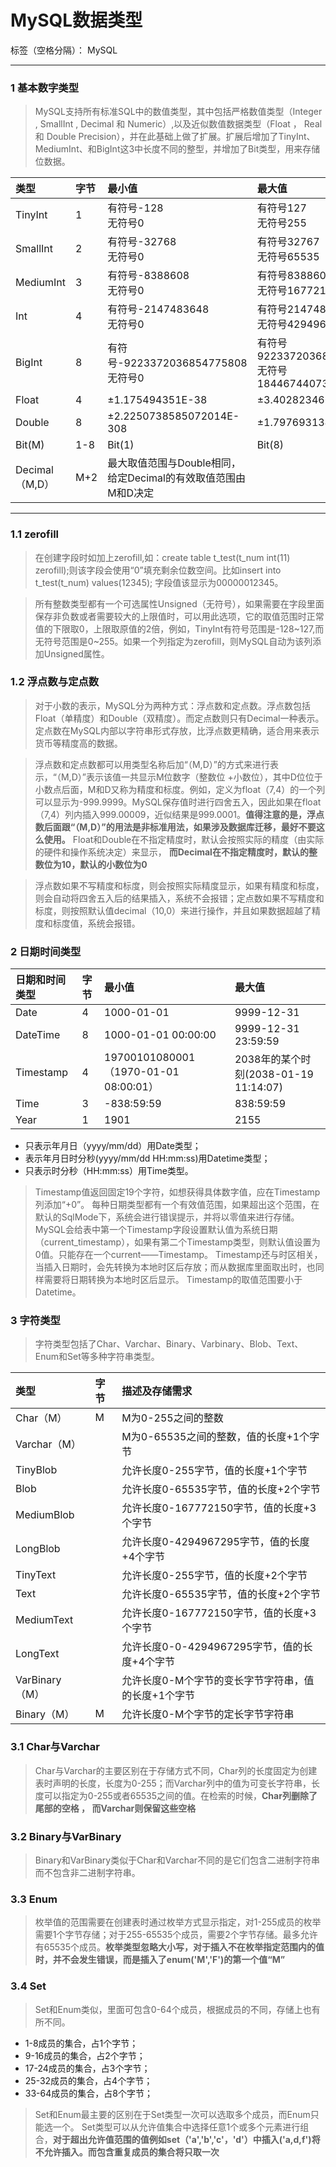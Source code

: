 # MySQL数据类型

标签（空格分隔）： MySQL

---

### 1 基本数字类型
> MySQL支持所有标准SQL中的数值类型，其中包括严格数值类型（Integer , SmallInt , Decimal 和 Numeric）,以及近似数值数据类型（Float ， Real 和 Double Precision），并在此基础上做了扩展。扩展后增加了TinyInt、MediumInt、和BigInt这3中长度不同的整型，并增加了Bit类型，用来存储位数据。


类型 | 字节 | 最小值 | 最大值 |
:--- | :---- | :---- | :----
TinyInt|1|有符号-128<br>无符号0|有符号127<br>无符号255
SmallInt|2|有符号-32768<br>无符号0|有符号32767<br>无符号65535
MediumInt|3|有符号-8388608<br>无符号0|有符号8388607<br>无符号1677215
Int|4|有符号-2147483648<br>无符号0|有符号2147483647<br>无符号4294967295
BigInt|8|有符号-9223372036854775808<br>无符号0|有符号9223372036854775807<br>无符号18446744073709551615
Float|4|±1.175494351E-38|±3.402823466E+38
Double|8|±2.2250738585072014E-308|±1.7976931348623157E+308
Bit(M)|1-8|Bit(1)|Bit(8)
Decimal（M,D）|M+2|最大取值范围与Double相同，给定Decimal的有效取值范围由M和D决定


----------


### 1.1 zerofill
>在创建字段时如加上zerofill,如：create table t_test(t_num int(11) zerofill);则该字段会使用“0”填充剩余位数空间。比如insert into t_test(t_num) values(12345);
字段值该显示为00000012345。

>所有整数类型都有一个可选属性Unsigned（无符号），如果需要在字段里面保存非负数或者需要较大的上限值时，可以用此选项，它的取值范围时正常值的下限取0，上限取原值的2倍，例如，TinyInt有符号范围是-128~127,而无符号范围是0~255。如果一个列指定为zerofill，则MySQL自动为该列添加Unsigned属性。


### 1.2 浮点数与定点数
>对于小数的表示，MySQL分为两种方式：浮点数和定点数。浮点数包括Float（单精度）和Double（双精度）。而定点数则只有Decimal一种表示。定点数在MySQL内部以字符串形式存放，比浮点数更精确，适合用来表示货币等精度高的数据。

>浮点数和定点数都可以用类型名称后加“（M,D）”的方式来进行表示，“（M,D）”表示该值一共显示M位数字（整数位 +小数位），其中D位位于小数点后面，M和D又称为精度和标度。例如，定义为float（7,4）的一个列可以显示为-999.9999。MySQL保存值时进行四舍五入，因此如果在float（7,4）列内插入999.00009，近似结果是999.0001。**值得注意的是，浮点数后面跟“（M,D）”的用法是非标准用法，如果涉及数据库迁移，最好不要这么使用。** Float和Double在不指定精度时，默认会按照实际的精度（由实际的硬件和操作系统决定）来显示， **而Decimal在不指定精度时，默认的整数位为10，默认的小数位为0**

>浮点数如果不写精度和标度，则会按照实际精度显示，如果有精度和标度，则会自动将四舍五入后的结果插入，系统不会报错；定点数如果不写精度和标度，则按照默认值decimal（10,0）来进行操作，并且如果数据超越了精度和标度值，系统会报错。

### 2 日期时间类型

日期和时间类型 | 字节 | 最小值|最大值|
:------------- | :----| :---- | :----
Date|4|1000-01-01|9999-12-31
DateTime|8|1000-01-01 00:00:00|9999-12-31 23:59:59
Timestamp|4|19700101080001（1970-01-01 08:00:01）|2038年的某个时刻(2038-01-19 11:14:07)
Time|3|-838:59:59|838:59:59
Year|1|1901|2155

>  
  - 只表示年月日（yyyy/mm/dd）用Date类型；
  - 表示年月日时分秒(yyyy/mm/dd HH:mm:ss)用Datetime类型；     
  - 只表示时分秒（HH:mm:ss）用Time类型。
 
  > Timestamp值返回固定19个字符，如想获得具体数字值，应在Timestamp列添加“+0”。
  每种日期类型都有一个有效值范围，如果超出这个范围，在默认的SqlMode下，系统会进行错误提示，并将以零值来进行存储。
  MySQL会给表中第一个Timestamp字段设置默认值为系统日期（current_timestamp），如果有第二个Timestamp类型，则默认值设置为0值。只能存在一个current——Timestamp。
  Timestamp还与时区相关，当插入日期时，会先转换为本地时区后存放；而从数据库里面取出时，也同样需要将日期转换为本地时区后显示。
  Timestamp的取值范围要小于Datetime。
  
### 3 字符类型
>字符类型包括了Char、Varchar、Binary、Varbinary、Blob、Text、Enum和Set等多种字符串类型。

类型 | 字节 | 描述及存储需求|
:--------- | :---- | :------------
Char（M）|M|M为0-255之间的整数
Varchar（M）| |M为0-65535之间的整数，值的长度+1个字节
TinyBlob| |允许长度0-255字节，值的长度+1个字节
Blob| |允许长度0-65535字节，值的长度+2个字节
MediumBlob| |允许长度0-167772150字节，值的长度+3个字节
LongBlob| |允许长度0-4294967295字节，值的长度+4个字节
TinyText| |允许长度0-255字节，值的长度+2个字节
Text| |允许长度0-65535字节，值的长度+2个字节
MediumText| |允许长度0-167772150字节，值的长度+3个字节
LongText| |允许长度0-0-4294967295字节，值的长度+4个字节
VarBinary（M）| |允许长度0-M个字节的变长字节字符串，值的长度+1个字节
Binary（M）|M|允许长度0-M个字节的定长字节字符串

### 3.1 Char与Varchar
>Char与Varchar的主要区别在于存储方式不同，Char列的长度固定为创建表时声明的长度，长度为0-255；而Varchar列中的值为可变长字符串，长度可以指定为0-255或者65535之间的值。在检索的时候，**Char列删除了尾部的空格 ， 而Varchar则保留这些空格** 

### 3.2 Binary与VarBinary
>Binary和VarBinary类似于Char和Varchar不同的是它们包含二进制字符串而不包含非二进制字符串。

### 3.3 Enum
>枚举值的范围需要在创建表时通过枚举方式显示指定，对1-255成员的枚举需要1个字节存储；对于255-65535个成员，需要2个字节存储。最多允许有65535个成员。**枚举类型忽略大小写，对于插入不在枚举指定范围内的值时，并不会发生错误，而是插入了enum('M','F')的第一个值“M”**

### 3.4 Set
>Set和Enum类似，里面可包含0-64个成员，根据成员的不同，存储上也有所不同。
>
 - 1-8成员的集合，占1个字节；
 - 9-16成员的集合，占2个字节；
 - 17-24成员的集合，占3个字节；
 - 25-32成员的集合，占4个字节；
 - 33-64成员的集合，占8个字节；

>Set和Enum最主要的区别在于Set类型一次可以选取多个成员，而Enum只能选一个。
Set类型可以从允许值集合中选择任意1个或多个元素进行组合，**对于超出允许值范围的值例如set（'a','b','c'，'d'）中插入('a,d,f')将不允许插入。而包含重复成员的集合将只取一次**

